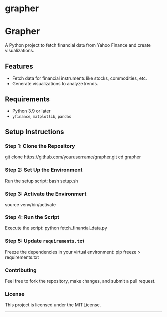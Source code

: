 # grapher
# Grapher

A Python project to fetch financial data from Yahoo Finance and create visualizations.

## Features
- Fetch data for financial instruments like stocks, commodities, etc.
- Generate visualizations to analyze trends.

## Requirements
- Python 3.9 or later
- `yfinance`, `matplotlib`, `pandas`

## Setup Instructions

### Step 1: Clone the Repository
git clone https://github.com/yourusername/grapher.git
cd grapher

### Step 2: Set Up the Environment
Run the setup script:
bash setup.sh

### Step 3: Activate the Environment
source venv/bin/activate

### Step 4: Run the Script
Execute the script:
python fetch_financial_data.py

### Step 5: Update `requirements.txt`
Freeze the dependencies in your virtual environment:
pip freeze > requirements.txt


### Contributing
Feel free to fork the repository, make changes, and submit a pull request.

### License
This project is licensed under the MIT License.

---
